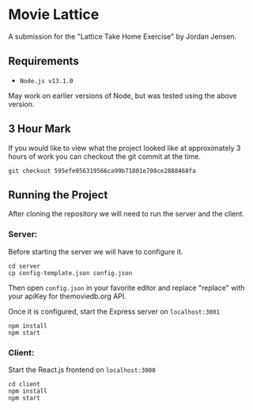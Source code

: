 # Movie Lattice

A submission for the "Lattice Take Home Exercise" by Jordan Jensen.

## Requirements

- `Node.js v13.1.0`

May work on earlier versions of Node, but was tested using the above version.

## 3 Hour Mark

If you would like to view what the project looked like at approximately 3 hours of work you can checkout the git commit at the time.

```
git checkout 595efe056319566ca99b71801e708ce2888468fa
```

## Running the Project

After cloning the repository we will need to run the server and the client.

### Server:

Before starting the server we will have to configure it.

```
cd server
cp config-template.json config.json
```

Then open `config.json` in your favorite editor and replace "replace" with your apiKey for themoviedb.org API.

Once it is configured, start the Express server on `localhost:3001`

```
npm install
npm start
```

### Client:

Start the React.js frontend on `localhost:3000`
```
cd client
npm install
npm start
```
